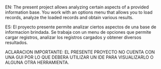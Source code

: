 EN: The present project allows analyzing certain aspects of a provided information base. You work with an options menu that allows you to load records, analyze the loaded records and obtain various results.

ES: El proyecto presente permite analizar ciertos aspectos de una base de informacion brindada. Se trabaja con un menu de opciones que permite cargar registros, analizar los registros cargados y obtener diversos resultados.

ACLARACION IMPORTANTE: EL PRESENTE PROYECTO NO CUENTA CON UNA GUI POR LO QUE DEBERA UTILIZAR UN IDE PARA VISUALIZARLO O ALGUNA OTRA HERRAMIENTA.

